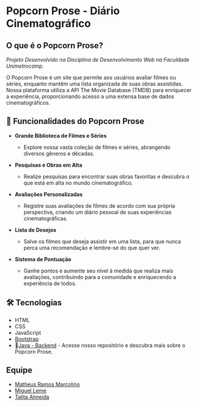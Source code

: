  # Popcorn Prose - Diário Cinematográfico
 ## O que é o Popcorn Prose?
 *Projeto Desenvolvido na Disciplina de Desenvolvimento Web na Faculdade Unimetrocamp.*
 
O Popcorn Prose é um site que permite aos usuários avaliar filmes ou séries, enquanto mantêm uma lista organizada de suas obras assistidas. Nossa plataforma utiliza a API The Movie Database (TMDB) para enriquecer a experiência, proporcionando acesso a uma extensa base de dados cinematográficos.

##  🍿 Funcionalidades do Popcorn Prose 

-   **Grande Biblioteca de Filmes e Séries**
    -   Explore nossa vasta coleção de filmes e séries, abrangendo diversos gêneros e décadas.
    
-   **Pesquisas e Obras em Alta**
    -   Realize pesquisas para encontrar suas obras favoritas e descubra o que está em alta no mundo cinematográfico.
    
-   **Avaliações Personalizadas**
    -   Registre suas avaliações de filmes de acordo com sua própria perspectiva, criando um diário pessoal de suas experiências cinematográficas.
    
-   **Lista de Desejos**
    -   Salve os filmes que deseja assistir em uma lista, para que nunca perca uma recomendação e lembre-se do que quer ver.
    
-   **Sistema de Pontuação**
    -   Ganhe pontos e aumente seu nível à medida que realiza mais avaliações, contribuindo para a comunidade e enriquecendo a experiência de todos.

## 🛠 Tecnologias 
- HTML
- CSS
- JavaScript
- [Bootstrap](https://getbootstrap.com/) 
- 🔗[Java - Backend](https://github.com/theusrmx/popcorn-prose-server) - Acesse nosso repositório e descubra mais sobre o Popcorn Prose.

## Equipe
- [Matheus Ramos Marcolino](https://github.com/theusrmx)
- [Miguel Leme](https://github.com/MiguelLeme)
- [Talita Almeida](https://github.com/talitaalmeida2023)
